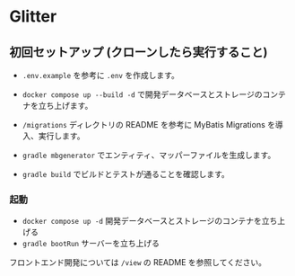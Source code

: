 # Glitter

## 初回セットアップ (クローンしたら実行すること)

- `.env.example` を参考に `.env` を作成します。
- `docker compose up --build -d` で開発データベースとストレージのコンテナを立ち上げます。
- `/migrations` ディレクトリの README を参考に MyBatis Migrations を導入、実行します。
- `gradle mbgenerator` でエンティティ、マッパーファイルを生成します。

- `gradle build` でビルドとテストが通ることを確認します。

### 起動

- `docker compose up -d` 開発データベースとストレージのコンテナを立ち上げる
- `gradle bootRun` サーバーを立ち上げる

フロントエンド開発については `/view` の README を参照してください。
